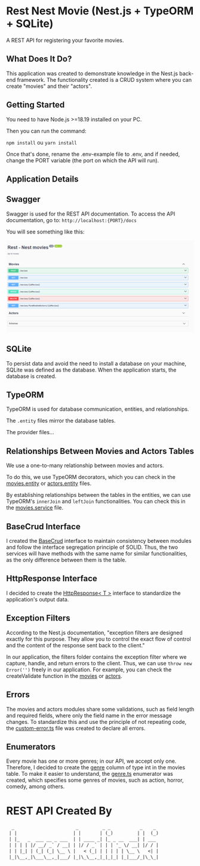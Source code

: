 # Rest Nest Movie (Nest.js + TypeORM + SQLite)

A REST API for registering your favorite movies.

## What Does It Do?

This application was created to demonstrate knowledge in the Nest.js back-end framework. The functionality created is a CRUD system where you can create "movies" and their "actors".

## Getting Started

You need to have Node.js >=18.19 installed on your PC.

Then you can run the command:

`npm install` ou `yarn install`

Once that's done, rename the .env-example file to .env, and if needed, change the PORT variable (the port on which the API will run).

## Application Details

## Swagger

Swagger is used for the REST API documentation. To access the API documentation, go to: `http://localhost:{PORT}/docs`

You will see something like this:

![alt text](./readme-imgs/swagger.png)

## SQLite

To persist data and avoid the need to install a database on your machine, SQLite was defined as the database. When the application starts, the database is created.

## TypeORM

TypeORM is used for database communication, entities, and relationships.

The `.entity` files mirror the database tables.

The provider files...

## Relationships Between Movies and Actors Tables

We use a one-to-many relationship between movies and actors.

To do this, we use TypeORM decorators, which you can check in the [movies.entity](./src/modules//movies//entities//movie.entity.ts#L28) or [actors.entity](./src/modules//actors//entities//actor.entity.ts#L21) files.

By establishing relationships between the tables in the entities, we can use TypeORM's `innerJoin` and `leftJoin` functionalities. You can check this in the [movies.service](./src/modules//movies//movies.service.ts#L134) file.

## BaseCrud Interface

I created the [BaseCrud](./src/interfaces//base-crud.ts) interface to maintain consistency between modules and follow the interface segregation principle of SOLID. Thus, the two services will have methods with the same name for similar functionalities, as the only difference between them is the table.

## HttpResponse<T> Interface

I decided to create the [HttpResponse< T >](./src/interfaces//http-response.ts) interface to standardize the application's output data.

## Exception Filters

According to the Nest.js documentation, "exception filters are designed exactly for this purpose. They allow you to control the exact flow of control and the content of the response sent back to the client."

In our application, the filters folder contains the exception filter where we capture, handle, and return errors to the client. Thus, we can use `throw new Error('')` freely in our application. For example, you can check the createValidate function in the [movies](./src/modules//movies//movies.service.ts#L53) or [actors](./src/modules//actors//actors.service.ts#L41).

## Errors

The movies and actors modules share some validations, such as field length and required fields, where only the field name in the error message changes. To standardize this and use the principle of not repeating code, the [custom-error.ts](./src/const//custom-error.ts) file was created to declare all errors.

## Enumerators

Every movie has one or more genres; in our API, we accept only one. Therefore, I decided to create the [genre](./src/modules//movies//entities//movie.entity.ts#L19) column of type int in the movies table. To make it easier to understand, the [genre.ts](./src/enums/genre.enum.ts) enumerator was created, which specifies some genres of movies, such as action, horror, comedy, among others.

# REST API Created By

```
  _                       _         _ _           _    _
 | |                     | |       | (_)         | |  (_)
 | |_   _  ___ __ _ ___  | | ____ _| |_ _ __  ___| | ___
 | | | | |/ __/ _` / __| | |/ / _` | | | '_ \/ __| |/ / |
 | | |_| | (_| (_| \__ \ |   < (_| | | | | | \__ \   <| |
 |_|\__,_|\___\__,_|___/ |_|\_\__,_|_|_|_| |_|___/_|\_\_|

```

